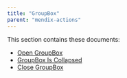 ```yaml
---
title: "GroupBox"
parent: "mendix-actions"
---
```


This section contains these documents:

* [Open GroupBox](open-groupbox)
* [GroupBox Is Collapsed](groupbox-is-collapsed)
* [Close GroupBox](close-groupbox)
